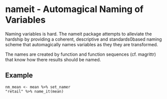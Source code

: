 
# nameit - Automagical Naming of Variables

Naming variables is hard. The nameit package attempts to alleviate the hardship
by providing a coherent, descriptive and standards0based naming scheme that 
automagically names variables as they they are transformed.

The names are created by function and function
sequences (cf. magrittr) that know how there results should be named.

## Example 

    nm_mean <- mean %>% set_namer 
    "retail" %>% name_it(mean)
    
